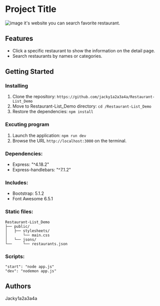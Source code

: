 # Project Title
![image](https://github.com/jacky1a2a3a4a/Restaurant-List_Demo/blob/main/Restaurant%20List_demo.gif)
it's website you can search favorite restaurant.

## Features
* Click a specific restaurant to show the information on the detail page.
* Search restaurants by names or categories.

## Getting Started
### Installing
1. Clone the repository: `https://github.com/jacky1a2a3a4a/Restaurant-List_Demo`
2. Move to Restaurant-List_Demo directory: `cd /Restaurant-List_Demo`
3. Restore the dependencies: `npm install`

### Excuting program
1. Launch the application: `npm run dev`
2. Browse the URL `http://localhost:3000` on the terminal.

### Dependencies:
* Express: "^4.18.2"
* Express-handlebars: "^7.1.2"

### Includes:
* Bootstrap: 5.1.2
* Font Awesome 6.5.1

### Static files:

```
Restaurant-List_Demo
├── public/
│   ├── stylesheets/
│       └── main.css
│   └── jsons/
└──     └── restaurants.json
```

### Scripts:

```
"start": "node app.js"
"dev": "nodemon app.js"
```
## Authors
Jacky1a2a3a4a

